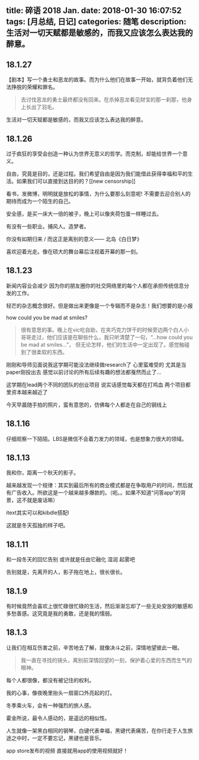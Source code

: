 title: 碎语 2018 Jan.
date: 2018-01-30 16:07:52
tags: [月总结, 日记]
categories: 随笔
description: 生活对一切天赋都是敏感的，而我又应该怎么表达我的醉意。
---

## 18.1.27

【剧本】写一个勇士和恶龙的故事。而为什么他们在故事一开始，就背负着他们无法挣脱的荣耀和罪名。
> 去讨伐恶龙的勇士最终都没有回来。在杀掉恶龙看见财宝的那一刹那，他身上长出了羽毛。

生活对一切天赋都是敏感的，而我又应该怎么表达我的醉意。

## 18.1.26

过于疯狂的享受会创造一种认为世界无意义的哲学。而克制，却能给世界一个意义。

自由，究竟是目的，还是过程。我们希望自由是因为我们能借此获得幸福和平的生活。如果我们可以直接到达目的的？[[new censorship]]

看书，发微博，明明就是放松的事情，为什么要那么刻意呢! 不需要去迎合别人的期待而成为一个陌生的自己。

安全感，是买一床大一倍的被子，晚上可以像夹荷包蛋一样睡过去。

有没有一些职业。捕风人。造梦者。

你没有如期归来  /  而这正是离别的意义—— 北岛《白日梦》 ​​​​

喜欢迎着光走。像在硕大的舞台幕后注视着开幕的那一刻。

## 18.1.23

新闻内容业会减少 因为你的朋友圈你的社交网络里的每个人都在承担传统信息分发的工作。

轻芒的杂志概念很好。但是做出来更像是一个专辑而不是杂志！我们想要的是小报

how could you be mad at smiles?
> 很有意思的事。晚上在vic吃自助，在夹巧克力饼干的时候旁边两个白人小哥哥走过，他们应该是在聊些什么，我只听清楚了一句，“...how could you be mad at smiles...”， 但无论怎样，他们的生活中一定出现了。感觉触碰到了很柔软的东西。

刚刚和导师见面说我这学期可能没法继续做research了 心里蛮难受的 尤其是当paper刚投出去 感觉以前讨论的所有后续有趣的想法都戛然而止了...  

这学期在lead两个不同的团队的创业项目 说实话感觉每天都在打鸡血   两个项目都里资本越来越近了 

今天早晨随手拍的照片，蛮有意思的，仿佛每个人都走在自己的钢线上


## 18.1.16

仔细观察一下陌陌。LBS是微信不会着力发力的领域，也是想象力很大的领域。

## 18.1.13

我和你，距离一个秋天的影子。

越来越发现一个规律：其实到最后所有的商业模式都是在争取用户的时间，然后就有广告收入。所欲这是一个越来越多爆款的。（呃。。如果不知道“问答app”的背景，这不就是废话嘛）

itext其实可以和kibdle搭配l

这就是冬天孤独的样子吧。


## 18.1.11

和一段冬天的回忆告别 或许就是任由它融化 湿润 起雾吧

告别就是，先离开的人，影子拖在地上，很长很长。

## 18.1.9

有时候竟然会喜欢上很忙碌很忙碌的生活，然后渐渐忘却了一些无处安放的敏感和多愁善感。这究竟是我的勇敢，还是我的懦弱。

## 18.1.3

让我们在相互伤害之前，辛苦地去了解，就像决斗之前，深情地望彼此一眼。
> 我一直在寻找的镜头，离别前深情回望的一刻，保护着心爱的东西而生气的眼神。

每个人都很像，都没有被记住的权利。

我的心事，像夜晚里抬头一扇窗口外亮起的灯。

冬季乘火车，会有一种强烈的旅人感。

霍金所说，最令人感动的，是遥远的相似性。

人生就像一架黑白相同的钢琴，白键代表幸福，黑键代表痛苦，在你行走于人生旅途之中时，一定不要忘记，黑键也是音乐。

app store发布的视频 直接就用app的使用视频就好！
